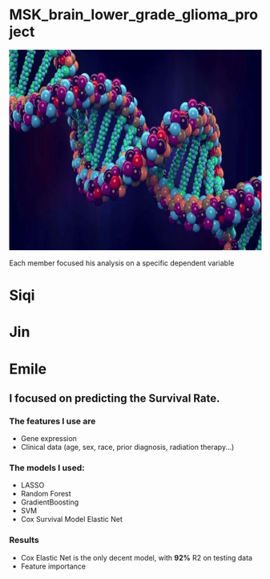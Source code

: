 # MSK_brain_lower_grade_glioma_project

<img src="image.jpg" width="1200" height="400"/>

Each member focused his analysis on a specific dependent variable

# Siqi

# Jin

# Emile

## I focused on predicting the **Survival Rate**. 

### The features I use are
- Gene expression
- Clinical data (age, sex, race, prior diagnosis, radiation therapy...)

### The models I used:

- LASSO
- Random Forest
- GradientBoosting
- SVM
- Cox Survival Model Elastic Net

### Results
- Cox Elastic Net is the only decent model, with **92%** R2 on testing data
- Feature importance